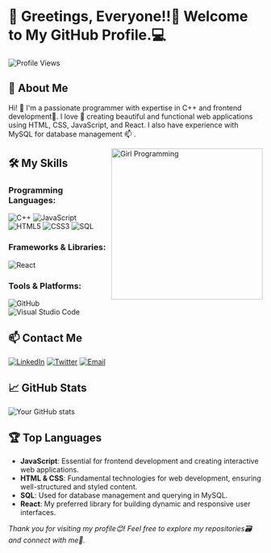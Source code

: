 # 🙌 Greetings, Everyone!!🌟 Welcome to My GitHub Profile.💻

![Profile Views](https://komarev.com/ghpvc/?username=rai-Khushboo&color=blueviolet)

## 👋 About Me
Hi! 👀  I'm a passionate programmer with expertise in C++ and frontend development🌱. I love 💞 creating beautiful and functional web applications using HTML, CSS, JavaScript, and React. I also have experience with MySQL for database management 📫 .

<img align="right" alt="Girl Programming" src="https://camo.githubusercontent.com/f8561052d5519d5b219d3d02cdf56d0969d2cdab435e6739ba6b7cb26866f5fe/68747470733a2f2f6d69722d73332d63646e2d63662e626568616e63652e6e65742f70726f6a6563745f6d6f64756c65732f646973702f3630313031343131363737303437352e363036386265666634363430612e676966" width="300" />

## 🛠️ My Skills
### Programming Languages:
![C++](https://img.shields.io/badge/C++-00599C?style=flat-square&logo=c%2B%2B&logoColor=white)
![JavaScript](https://img.shields.io/badge/JavaScript-F7DF1E?style=flat-square&logo=javascript&logoColor=black)
![HTML5](https://img.shields.io/badge/HTML5-E34F26?style=flat-square&logo=html5&logoColor=white)
![CSS3](https://img.shields.io/badge/CSS3-1572B6?style=flat-square&logo=css3&logoColor=white)
![SQL](https://img.shields.io/badge/SQL-4479A1?style=flat-square&logo=MySQL&logoColor=white)

### Frameworks & Libraries:
![React](https://img.shields.io/badge/React-61DAFB?style=flat-square&logo=react&logoColor=black)

### Tools & Platforms:
![GitHub](https://img.shields.io/badge/GitHub-181717?style=flat-square&logo=github&logoColor=white)
![Visual Studio Code](https://img.shields.io/badge/Visual_Studio_Code-0078D4?style=flat-square&logo=visual%20studio%20code&logoColor=white)


## 📫 Contact Me
[![LinkedIn](https://img.shields.io/badge/LinkedIn-Khushboo%20Kumari-blue?style=flat-square&logo=linkedin)](https://www.linkedin.com/in/khushboo-kumari-b08973255)
[![Twitter](https://img.shields.io/badge/Twitter-%40khushboo_raii-blue?style=flat-square&logo=twitter)](https://twitter.com/khushboo_raii)
[![Email](https://img.shields.io/badge/Email-khushboo83687%40gmail.com-blue?style=flat-square&logo=gmail)](mailto:khushboo83687@gmail.com)

## 📈 GitHub Stats
![Your GitHub stats](https://github-readme-stats.vercel.app/api?username=rai-Khushboo&show_icons=true&theme=radical&cache_seconds=1800)

## 🏆 Top Languages

- **JavaScript**: Essential for frontend development and creating interactive web applications.
- **HTML & CSS**: Fundamental technologies for web development, ensuring well-structured and styled content.
- **SQL**: Used for database management and querying in MySQL.
- **React**: My preferred library for building dynamic and responsive user interfaces.

*Thank you for visiting my profile😊! Feel free to explore my repositories🗃️ and connect with me🤝.*

<!---
rai-Khushboo/rai-Khushboo is a ✨ special ✨ repository because its `README.md` (this file) appears on your GitHub profile.
You can click the Preview link to take a look at your changes.
--->
